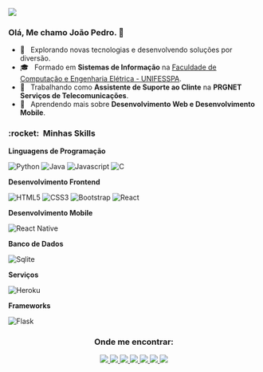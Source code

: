 
![](https://komarev.com/ghpvc/?username=joaosscc&color=006bed)

<h3> Olá, Me chamo João Pedro. 👋</h3>

- 🤔 &nbsp; Explorando novas tecnologias e desenvolvendo soluções por diversão.
- 🎓 &nbsp; Formado em **Sistemas de Informação** na <a href="https://faceel.unifesspa.edu.br/">Faculdade de Computação e Engenharia Elétrica - UNIFESSPA</a>.
- 💼 &nbsp; Trabalhando como **Assistente de Suporte ao Clinte** na **PRGNET Serviços de Telecomunicações**.
- 🌱 &nbsp; Aprendendo mais sobre **Desenvolvimento Web e Desenvolvimento Mobile**.

<h3> :rocket: &nbsp;Minhas Skills </h3>

**Linguagens de Programação**

![Python](https://img.shields.io/badge/Python-3776AB?style=for-the-badge&logo=python&logoColor=white)
![Java](https://img.shields.io/badge/Java-ED8B00?style=for-the-badge&logo=java&logoColor=white)
![Javascript](https://img.shields.io/badge/JavaScript-323330?style=for-the-badge&logo=javascript&logoColor=F7DF1E)
![C](https://img.shields.io/badge/C-00599C?style=for-the-badge&logo=c&logoColor=white)

**Desenvolvimento Frontend**

![HTML5](https://img.shields.io/badge/HTML-239120?style=for-the-badge&logo=html5&logoColor=white)
![CSS3](https://img.shields.io/badge/CSS-239120?&style=for-the-badge&logo=css3&logoColor=white)
![Bootstrap](https://img.shields.io/badge/Bootstrap-563D7C?style=for-the-badge&logo=bootstrap&logoColor=white)
![React](https://img.shields.io/badge/React-20232A?style=for-the-badge&logo=react&logoColor=61DAFB)

**Desenvolvimento Mobile**

![React Native](https://img.shields.io/badge/React_Native-20232A?style=for-the-badge&logo=react&logoColor=61DAFB)

**Banco de Dados**

![Sqlite](https://img.shields.io/badge/SQLite-07405E?style=for-the-badge&logo=sqlite&logoColor=white)

**Serviços**

![Heroku](https://img.shields.io/badge/Heroku-430098?style=for-the-badge&logo=heroku&logoColor=white)

**Frameworks**

![Flask](https://img.shields.io/badge/Flask-000000?style=for-the-badge&logo=flask&logoColor=white)

<h3 align="center"> Onde me encontrar:</h3>

<p align="center">
  <a href="https://api.whatsapp.com/send?phone=5594991010916">
    <img src="https://img.shields.io/badge/WhatsApp-25D366?style=for-the-badge&logo=whatsapp&logoColor=white" />
  </a>
  <a href="#">
    <img src="https://img.shields.io/badge/Gmail-D14836?style=for-the-badge&logo=gmail&logoColor=white" />
  </a>
  <a href="#">
    <img src="https://img.shields.io/badge/Telegram-2CA5E0?style=for-the-badge&logo=telegram&logoColor=white" />
  </a>
  <a href="#">
    <img src="https://img.shields.io/badge/Instagram-E4405F?style=for-the-badge&logo=instagram&logoColor=white" />
  </a>
  <a href="#">
    <img src="https://img.shields.io/badge/Twitter-1DA1F2?style=for-the-badge&logo=twitter&logoColor=white" />
  </a>
  <a href="#">
    <img src="https://img.shields.io/badge/Facebook-1877F2?style=for-the-badge&logo=facebook&logoColor=white" />
  </a>
  <a href="#">
    <img src="https://img.shields.io/badge/GitHub-100000?style=for-the-badge&logo=github&logoColor=white" />
  </a>
</p>
